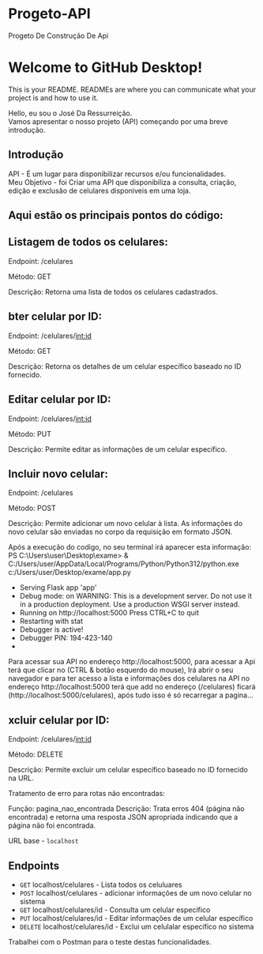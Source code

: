 # Progeto-API
Progeto De Construção De Api
# Welcome to GitHub Desktop!

This is your README. READMEs are where you can communicate what your project is and how to use it.

Hello, eu sou o José Da Ressurreição.  
Vamos apresentar o nosso projeto (API) começando por uma breve introdução.

## Introdução

API - É um lugar para disponibilizar recursos e/ou funcionalidades.  
Meu Objetivo - foi Criar uma API que disponibiliza a consulta, criação, edição e exclusão de celulares disponiveis em uma loja.

## Aqui estão os principais pontos do código: 

## Listagem de todos os celulares:

Endpoint: /celulares

Método: GET

Descrição: Retorna uma lista de todos os celulares cadastrados.


## bter celular por ID:

Endpoint: /celulares/<int:id>

Método: GET

Descrição: Retorna os detalhes de um celular específico baseado no ID fornecido.

## Editar celular por ID:

Endpoint: /celulares/<int:id>

Método: PUT

Descrição: Permite editar as informações de um celular específico.

## Incluir novo celular:

Endpoint: /celulares

Método: POST

Descrição: Permite adicionar um novo celular à lista. As informações do novo celular são enviadas no corpo da requisição em formato JSON.



Após a execução do codigo, no seu terminal irá aparecer esta informação:
 PS C:\Users\user\Desktop\exame> & C:/Users/user/AppData/Local/Programs/Python/Python312/python.exe c:/Users/user/Desktop/exame/app.py
 * Serving Flask app 'app'
 * Debug mode: on
WARNING: This is a development server. Do not use it in a production deployment. Use a production WSGI server instead.
 * Running on http://localhost:5000
Press CTRL+C to quit   
 * Restarting with stat
 * Debugger is active!
 * Debugger PIN: 194-423-140
 *

 Para acessar sua API no endereço http://localhost:5000, para acessar a Api terá que clicar no (CTRL & botão esquerdo do mouse), Irá abrir o seu navegador e para ter acesso a lista e informações dos celulares na API no endereço http://localhost:5000 terá que add no endereço (/celulares) ficará (http://localhost:5000/celulares), após tudo isso é só recarregar a pagina... 

## xcluir celular por ID:

Endpoint: /celulares/<int:id>

Método: DELETE

Descrição: Permite excluir um celular específico baseado no ID fornecido na URL.


Tratamento de erro para rotas não encontradas:

Função: pagina_nao_encontrada
Descrição: Trata erros 404 (página não encontrada) e retorna uma resposta JSON apropriada indicando que a página não foi encontrada.



URL base - `localhost`  

## Endpoints

- `GET` localhost/celulares - Lista todos os celuluares
- `POST` localhost/celulares - adicionar informações de  um novo celular no sistema
- `GET` localhost/celulares/id - Consulta um celular específico
- `PUT` localhost/celulares/id - Editar informações de  um celular específico
- `DELETE` localhost/celulares/id - Exclui  um celulalar específico no sistema

Trabalhei com o Postman para o teste destas funcionalidades.
